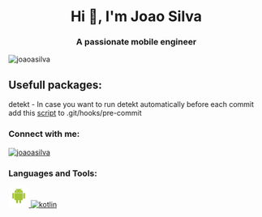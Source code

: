 <h1 align="center">Hi 👋, I'm Joao Silva</h1>
<h3 align="center">A passionate mobile engineer</h3>
<p align="left"> <img src="https://komarev.com/ghpvc/?username=joaoasilva&label=Profile%20views&color=0e75b6&style=flat" alt="joaoasilva" /> </p>

<h2>Usefull packages:</h2>
<p>
detekt - In case you want to run detekt automatically before each commit add this <a href="https://raw.githubusercontent.com/joaoasilva/joaocv/master/pre-commit">script<a> to .git/hooks/pre-commit
</p>
<h3 align="left">Connect with me:</h3>
<p align="left">
<a href="https://linkedin.com/in/joaoasilva" target="blank"><img align="center" src="https://raw.githubusercontent.com/rahuldkjain/github-profile-readme-generator/master/src/images/icons/Social/linked-in-alt.svg" alt="joaoasilva" height="30" width="40" /></a>
</p>

<h3 align="left">Languages and Tools:</h3>
<p align="left"> <a href="https://developer.android.com" target="_blank" rel="noreferrer"> <img src="https://raw.githubusercontent.com/devicons/devicon/master/icons/android/android-original-wordmark.svg" alt="android" width="40" height="40"/> </a> <a href="https://kotlinlang.org" target="_blank" rel="noreferrer"> <img src="https://www.vectorlogo.zone/logos/kotlinlang/kotlinlang-icon.svg" alt="kotlin" width="40" height="40"/> </a> </p>

